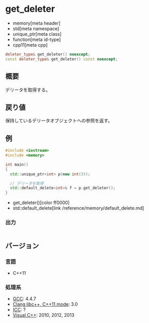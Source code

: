 # get_deleter
* memory[meta header]
* std[meta namespace]
* unique_ptr[meta class]
* function[meta id-type]
* cpp11[meta cpp]

```cpp
deleter_type& get_deleter() noexcept;
const deleter_type& get_deleter() const noexcept;
```

## 概要
デリータを取得する。


## 戻り値
保持しているデリータオブジェクトへの参照を返す。


## 例
```cpp example
#include <iostream>
#include <memory>

int main()
{
  std::unique_ptr<int> p(new int(3));

  // デリータを取得
  std::default_delete<int>& f = p.get_deleter();
}
```
* get_deleter()[color ff0000]
* std::default_delete[link /reference/memory/default_delete.md]

### 出力
```
```

## バージョン
### 言語
- C++11

### 処理系
- [GCC](/implementation.md#gcc): 4.4.7
- [Clang libc++, C++11 mode](/implementation.md#clang): 3.0
- [ICC](/implementation.md#icc): ?
- [Visual C++](/implementation.md#visual_cpp): 2010, 2012, 2013
